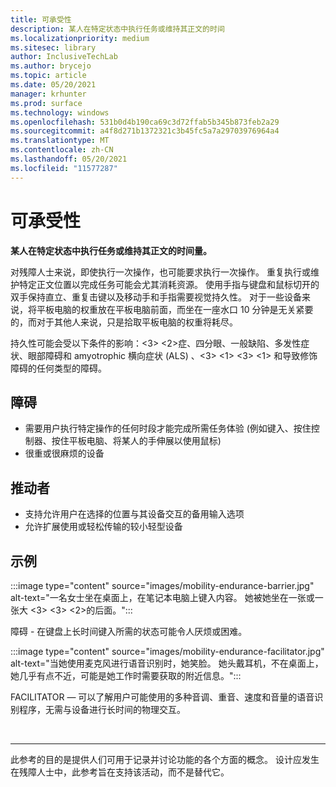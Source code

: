 ```yaml
---
title: 可承受性
description: 某人在特定状态中执行任务或维持其正文的时间
ms.localizationpriority: medium
ms.sitesec: library
author: InclusiveTechLab
ms.author: brycejo
ms.topic: article
ms.date: 05/20/2021
manager: krhunter
ms.prod: surface
ms.technology: windows
ms.openlocfilehash: 531b0d4b190ca69c3d72ffab5b345b873feb2a29
ms.sourcegitcommit: a4f8d271b1372321c3b45fc5a7a29703976964a4
ms.translationtype: MT
ms.contentlocale: zh-CN
ms.lasthandoff: 05/20/2021
ms.locfileid: "11577287"
---
```

# <a name="endurance"></a>可承受性

**某人在特定状态中执行任务或维持其正文的时间量。**

对残障人士来说，即使执行一次操作，也可能要求执行一次操作。 重复执行或维护特定正文位置以完成任务可能会尤其消耗资源。 使用手指与键盘和鼠标切开的双手保持直立、重复击键以及移动手和手指需要视觉持久性。 对于一些设备来说，将平板电脑的权重放在平板电脑前面，而坐在一座水口 10 分钟是无关紧要的，而对于其他人来说，只是拾取平板电脑的权重将耗尽。

持久性可能会受以下条件的影响：<3> <2>症、四分眼、一般缺陷、多发性症状、眼部障碍和 amyotrophic 横向症状 (ALS) 、<3> <1> <3> <1> 和导致修饰障碍的任何类型的障碍。

## <a name="barriers"></a>障碍
* 需要用户执行特定操作的任何时段才能完成所需任务体验 (例如键入、按住控制器、按住平板电脑、将某人的手伸展以使用鼠标) 
* 很重或很麻烦的设备

## <a name="facilitators"></a>推动者
* 支持允许用户在选择的位置与其设备交互的备用输入选项
* 允许扩展使用或轻松传输的较小轻型设备

## <a name="examples"></a>示例

:::image type="content" source="images/mobility-endurance-barrier.jpg" alt-text="一名女士坐在桌面上，在笔记本电脑上键入内容。 她被她坐在一张或一张大 <3> <3> <2>的后面。":::

障碍 - 在键盘上长时间键入所需的状态可能令人厌烦或困难。 

:::image type="content" source="images/mobility-endurance-facilitator.jpg" alt-text="当她使用麦克风进行语音识别时，她笑脸。 她头戴耳机，不在桌面上，她几乎有点不近，可能是她工作时需要获取的附近信息。":::

FACILITATOR — 可以了解用户可能使用的多种音调、重音、速度和音量的语音识别程序，无需与设备进行长时间的物理交互。 


&nbsp;

[comment]: # (Footer 语句)
___
此参考的目的是提供人们可用于记录并讨论功能的各个方面的概念。 设计应发生在残障人士中，此参考旨在支持该活动，而不是替代它。 